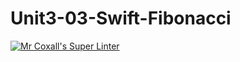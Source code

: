 # Unit3-03-Swift-Fibonacci

[![Mr Coxall's Super Linter](https://github.com/ICS4U-Programming-TamerZ/Intro-06-Swift-VolSphere/workflows/Mr%20Coxall's%20Super%20Linter/badge.svg)](https://github.com/ICS4U-Programming-TamerZ/Intro-06-Swift-VolSphere/actions/)
